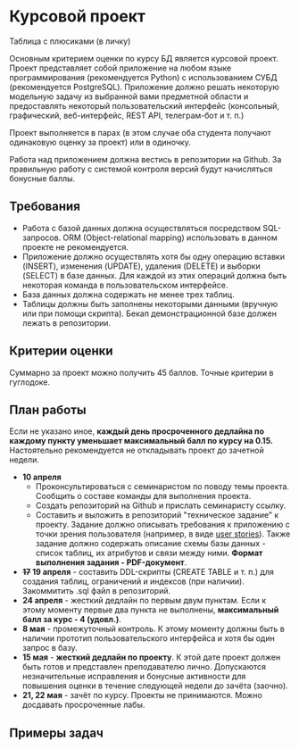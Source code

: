 # Курсовой проект
Таблица с плюсиками (в личку)

Основным критерием оценки по курсу БД является курсовой проект. Проект представляет собой приложение на любом языке программирования (рекомендуется Python) с использованием СУБД (рекомендуется PostgreSQL). Приложение должно решать некоторую модельную задачу из выбранной вами предметной области и предоставлять некоторый пользовательский интерфейс (консольный, графический, веб-интерфейс, REST API, телеграм-бот и т. п.)

Проект выполняется в парах (в этом случае оба студента получают одинаковую оценку за проект) или в одиночку.

Работа над приложением должна вестись в репозитории на Github. За правильную работу с системой контроля версий будут начисляться бонусные баллы.

## Требования
* Работа с базой данных должна осуществляться посредством SQL-запросов. ORM (Object-relational mapping) использовать в данном проекте не рекомендуется.
* Приложение должно осуществлять хотя бы одну операцию вставки (INSERT), изменения (UPDATE), удаления (DELETE) и выборки (SELECT) в базе данных. Для каждой из этих операций должна быть некоторая команда в пользовательском интерфейсе.
* База данных должна содержать не менее трех таблиц.
* Таблицы должны быть заполнены некоторыми данными (вручную или при помощи скрипта). Бекап демонстрационной базе должен лежать в репозитории.

## Критерии оценки
Суммарно за проект можно получить 45 баллов. Точные критерии в гуглодоке.

## План работы
Если не указано иное, **каждый день просроченного дедлайна по каждому пункту уменьшает максимальный балл по курсу на 0.15.** Настоятельно рекомендуется не откладывать проект до зачетной недели.

* **10 апреля**
  * Проконсультироваться с семинаристом по поводу темы проекта. Сообщить о составе команды для выполнения проекта.
  * Создать репозиторий на Github и прислать семинаристу ссылку.
  * Составить и выложить в репозиторий "техническое задание" к проекту. Задание должно описывать требования к приложению с точки зрения пользователя (например, в виде [user stories](https://en.wikipedia.org/wiki/User_story)). Также задание должно содержать описание схемы базы данных - список таблиц, их атрибутов и связи между ними. **Формат выполнения задания - PDF-документ**.
* **<s>17</s> 19 апреля** - составить DDL-скрипты (CREATE TABLE и т. п.) для создания таблиц, ограничений и индексов (при наличии). Закоммитить .sql файл в репозиторий.
* **24 апреля** - жесткий дедлайн по первым двум пунктам. Если к этому моменту первые два пункта не выполнены, **максимальный балл за курс - 4 (удовл.)**.
* **8 мая** - промежуточный контроль. К этому моменту должны быть в наличии прототип пользовательского интерфейса и хотя бы один запрос в базу.
* **15 мая** - **жесткий дедлайн по проекту**. К этой дате проект должен быть готов и представлен преподавателю лично. Допускаются незначительные исправления и бонусные активности для повышения оценки в течение следующей недели до зачёта (заочно).
* **21, 22 мая** - зачёт по курсу. Проекты не принимаются. Можно досдавать просроченные лабы.

## Примеры задач
